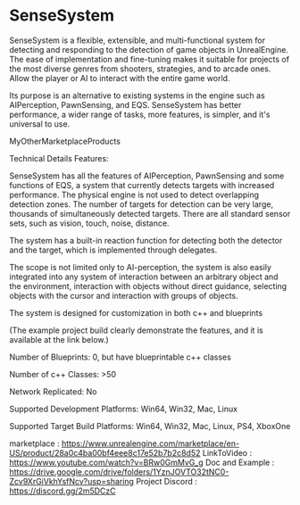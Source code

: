 # SenseSystem

SenseSystem is a flexible, extensible, and multi-functional system for detecting and responding to the detection of game objects in UnrealEngine. The ease of implementation and fine-tuning makes it suitable for projects of the most diverse genres from shooters, strategies, and to arcade ones. Allow the player or AI to interact with the entire game world.

Its purpose is an alternative to existing systems in the engine such as AIPerception, PawnSensing, and EQS. SenseSystem has better performance, a wider range of tasks, more features, is simpler, and it's universal to use.

MyOtherMarketplaceProducts

Technical Details
Features:

SenseSystem has all the features of AIPerception, PawnSensing and some functions of EQS, a system that currently detects targets with increased performance. The physical engine is not used to detect overlapping detection zones. The number of targets for detection can be very large, thousands of simultaneously detected targets. There are all standard sensor sets, such as vision, touch, noise, distance.

The system has a built-in reaction function for detecting both the detector and the target, which is implemented through delegates.

The scope is not limited only to AI-perception, the system is also easily integrated into any system of interaction between an arbitrary object and the environment, interaction with objects without direct guidance, selecting objects with the cursor and interaction with groups of objects.

The system is designed for customization in both c++ and blueprints



(The example project build clearly demonstrate the features, and it is available at the link below.)

Number of Blueprints: 0, but have blueprintable c++ classes

Number of c++ Classes: >50

Network Replicated: No

Supported Development Platforms: Win64, Win32, Mac, Linux

Supported Target Build Platforms: Win64, Win32, Mac, Linux, PS4, XboxOne

marketplace : https://www.unrealengine.com/marketplace/en-US/product/28a0c4ba00bf4eee8c17e52b7b2c8d52
LinkToVideo : https://www.youtube.com/watch?v=BRw0GmMvG_g
Doc and Example : https://drive.google.com/drive/folders/1YznJOVTO32tNC0-Zcv9XrGiVkhYsfNcv?usp=sharing
Project Discord : https://discord.gg/2m5DCzC
